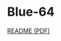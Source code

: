 # Blue-64

[README (PDF)](https://raw.githubusercontent.com/sideprojectslab/blue-64/main/README.pdf)
